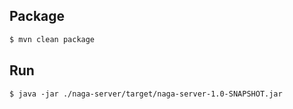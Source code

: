 ## Package

```sh
$ mvn clean package
```

## Run

```shell
$ java -jar ./naga-server/target/naga-server-1.0-SNAPSHOT.jar
```


